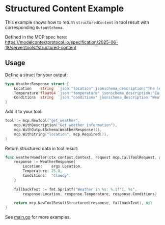 # Structured Content Example

This example shows how to return `structuredContent` in tool result with corresponding `OutputSchema`.

Defined in the MCP spec here: https://modelcontextprotocol.io/specification/2025-06-18/server/tools#structured-content

## Usage

Define a struct for your output:

```go
type WeatherResponse struct {
    Location    string  `json:"location" jsonschema_description:"The location"`
    Temperature float64 `json:"temperature" jsonschema_description:"Current temperature"`
    Conditions  string  `json:"conditions" jsonschema_description:"Weather conditions"`
}
```

Add it to your tool:

```go
tool := mcp.NewTool("get_weather",
    mcp.WithDescription("Get weather information"),
    mcp.WithOutputSchema[WeatherResponse](),
    mcp.WithString("location", mcp.Required()),
)
```

Return structured data in tool result:

```go
func weatherHandler(ctx context.Context, request mcp.CallToolRequest, args WeatherRequest) (*mcp.CallToolResult, error) {
    response := WeatherResponse{
        Location:    args.Location,
        Temperature: 25.0,
        Conditions:  "Cloudy",
    }
    
    fallbackText := fmt.Sprintf("Weather in %s: %.1f°C, %s", 
        response.Location, response.Temperature, response.Conditions)
    
    return mcp.NewToolResultStructured(response, fallbackText), nil
}
```

See [main.go](./main.go) for more examples.